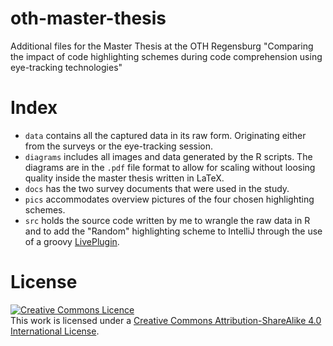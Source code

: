 # oth-master-thesis
Additional files for the Master Thesis at the OTH Regensburg "Comparing the impact of code highlighting schemes during code comprehension using eye-tracking technologies"

# Index
* `data` contains all the captured data in its raw form. Originating either from the surveys or the eye-tracking session.
* `diagrams` includes all images and data generated by the R scripts. The diagrams are in the `.pdf` file format to allow for scaling without loosing quality inside the master thesis written in LaTeX.
* `docs` has the two survey documents that were used in the study.
* `pics` accommodates overview pictures of the four chosen highlighting schemes.
* `src` holds the source code written by me to wrangle the raw data in R and to add the "Random" highlighting scheme to IntelliJ through the use of a groovy [LivePlugin](https://plugins.jetbrains.com/plugin/7282-liveplugin).

# License
<a rel="license" href="http://creativecommons.org/licenses/by-sa/4.0/"><img alt="Creative Commons Licence" style="border-width:0" src="https://i.creativecommons.org/l/by-sa/4.0/88x31.png" /></a><br />This work is licensed under a <a rel="license" href="http://creativecommons.org/licenses/by-sa/4.0/">Creative Commons Attribution-ShareAlike 4.0 International License</a>.
